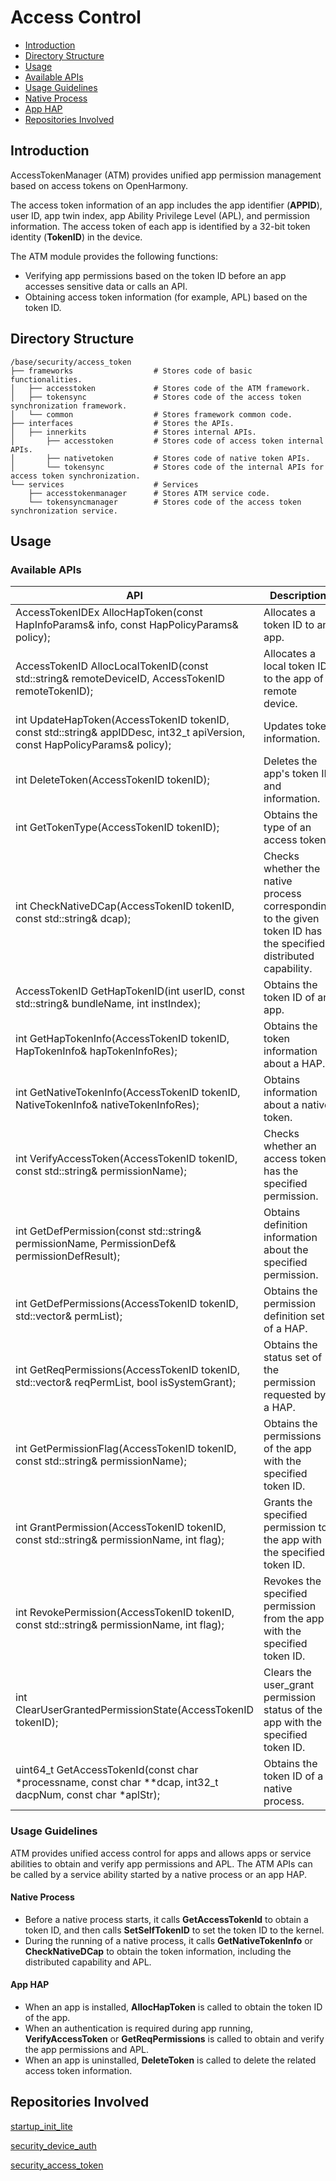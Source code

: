 # Access Control<a name="EN-US_TOPIC_0000001101239136"></a>

 - [Introduction<a name="section11660541593"></a>](#introduction)
 - [Directory Structure<a name="section161941989596"></a>](#directory-structure)
 - [Usage<a name="section137768191623"></a>](#usage)
  - [Available APIs<a name="section1551164914237"></a>](#available-apis)
  - [Usage Guidelines<a name="section129654513264"></a>](#usage-guidelines)
   - [Native Process](#native-process)
   - [App HAP](#app-hap)
 - [Repositories Involved<a name="section1371113476307"></a>](#repositories-involved)

## Introduction<a name="section11660541593"></a>

AccessTokenManager (ATM) provides unified app permission management based on access tokens on OpenHarmony.

The access token information of an app includes the app identifier (**APPID**), user ID, app twin index, app Ability Privilege Level (APL), and permission information. The access token of each app is identified by a 32-bit token identity (**TokenID**) in the device.

The ATM module provides the following functions:
-   Verifying app permissions based on the token ID before an app accesses sensitive data or calls an API.
-   Obtaining access token information (for example, APL) based on the token ID.

## Directory Structure<a name="section161941989596"></a>

```
/base/security/access_token
├── frameworks                  # Stores code of basic functionalities.
│   ├── accesstoken             # Stores code of the ATM framework.
│   ├── tokensync               # Stores code of the access token synchronization framework.
│   └── common                  # Stores framework common code.
├── interfaces                  # Stores the APIs.
│   ├── innerkits               # Stores internal APIs.
│       ├── accesstoken         # Stores code of access token internal APIs.
│       ├── nativetoken         # Stores code of native token APIs.
│       └── tokensync           # Stores code of the internal APIs for access token synchronization.
└── services                    # Services
    ├── accesstokenmanager      # Stores ATM service code.
    └── tokensyncmanager        # Stores code of the access token synchronization service. 
```

## Usage<a name="section137768191623"></a>
### Available APIs<a name="section1551164914237"></a>

| **API**| **Description**|
| --- | --- |
| AccessTokenIDEx AllocHapToken(const HapInfoParams& info, const HapPolicyParams& policy); | Allocates a token ID to an app.|
| AccessTokenID AllocLocalTokenID(const std::string& remoteDeviceID, AccessTokenID remoteTokenID); | Allocates a local token ID to the app of a remote device.|
| int UpdateHapToken(AccessTokenID tokenID, const std::string& appIDDesc, int32_t apiVersion, const HapPolicyParams& policy); | Updates token information.|
| int DeleteToken(AccessTokenID tokenID); | Deletes the app's token ID and information.|
| int GetTokenType(AccessTokenID tokenID); | Obtains the type of an access token.|
| int CheckNativeDCap(AccessTokenID tokenID, const std::string& dcap); | Checks whether the native process corresponding to the given token ID has the specified distributed capability.|
| AccessTokenID GetHapTokenID(int userID, const std::string& bundleName, int instIndex); | Obtains the token ID of an app.|
| int GetHapTokenInfo(AccessTokenID tokenID, HapTokenInfo& hapTokenInfoRes); | Obtains the token information about a HAP.|
| int GetNativeTokenInfo(AccessTokenID tokenID, NativeTokenInfo& nativeTokenInfoRes); | Obtains information about a native token.|
| int VerifyAccessToken(AccessTokenID tokenID, const std::string& permissionName); | Checks whether an access token has the specified permission.|
| int GetDefPermission(const std::string& permissionName, PermissionDef& permissionDefResult); | Obtains definition information about the specified permission.|
| int GetDefPermissions(AccessTokenID tokenID, std::vector<PermissionDef>& permList); | Obtains the permission definition set of a HAP.|
| int GetReqPermissions(AccessTokenID tokenID, std::vector<PermissionStateFull>& reqPermList, bool isSystemGrant); | Obtains the status set of the permission requested by a HAP.|
| int GetPermissionFlag(AccessTokenID tokenID, const std::string& permissionName); | Obtains the permissions of the app with the specified token ID.|
| int GrantPermission(AccessTokenID tokenID, const std::string& permissionName, int flag); | Grants the specified permission to the app with the specified token ID.|
| int RevokePermission(AccessTokenID tokenID, const std::string& permissionName, int flag); | Revokes the specified permission from the app with the specified token ID.|
| int ClearUserGrantedPermissionState(AccessTokenID tokenID); | Clears the user_grant permission status of the app with the specified token ID.|
| uint64_t GetAccessTokenId(const char *processname, const char **dcap, int32_t dacpNum, const char *aplStr); | Obtains the token ID of a native process.|

### Usage Guidelines<a name="section129654513264"></a>
ATM provides unified access control for apps and allows apps or service abilities to obtain and verify app permissions and APL. The ATM APIs can be called by a service ability started by a native process or an app HAP.

#### Native Process
-  Before a native process starts, it calls **GetAccessTokenId** to obtain a token ID, and then calls **SetSelfTokenID** to set the token ID to the kernel.
-  During the running of a native process, it calls **GetNativeTokenInfo** or **CheckNativeDCap** to obtain the token information, including the distributed capability and APL.

#### App HAP
-  When an app is installed, **AllocHapToken** is called to obtain the token ID of the app.
-  When an authentication is required during app running, **VerifyAccessToken** or **GetReqPermissions** is called to obtain and verify the app permissions and APL.
-  When an app is uninstalled, **DeleteToken** is called to delete the related access token information.

## Repositories Involved<a name="section1371113476307"></a>

[startup\_init\_lite](https://gitee.com/openharmony/startup_init_lite/blob/master/README.md)

[security\_device\_auth](https://gitee.com/openharmony/security_device_auth/blob/master/README.md)

[security\_access\_token](https://gitee.com/openharmony/security_access_token/blob/master/README.md)
